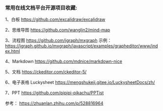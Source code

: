 ### 常用在线文档平台开源项目收藏:

1、白板
https://github.com/excalidraw/excalidraw

2、思维导图
https://github.com/wanglin2/mind-map

3、流程图
https://github.com/jgraph/mxgraph
示例：
https://jgraph.github.io/mxgraph/javascript/examples/grapheditor/www/index.html

4、Markdown
https://github.com/mdnice/markdown-nice

5、文档
https://ckeditor.com/ckeditor-5/

6、电子表格
Luckysheet
https://mengshukeji.gitee.io/LuckysheetDocs/zh/

7、PPT
https://github.com/pipipi-pikachu/PPTist

参考：
https://zhuanlan.zhihu.com/p/528816964
